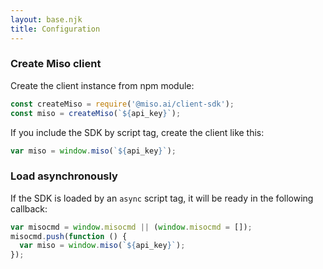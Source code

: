 ```yaml
---
layout: base.njk
title: Configuration
---
```

### Create Miso client
Create the client instance from npm module:
```js
const createMiso = require('@miso.ai/client-sdk');
const miso = createMiso(`${api_key}`);
```

If you include the SDK by script tag, create the client like this:
```js
var miso = window.miso(`${api_key}`);
```

### Load asynchronously
If the SDK is loaded by an `async` script tag, it will be ready in the following callback:
```js
var misocmd = window.misocmd || (window.misocmd = []);
misocmd.push(function () {
  var miso = window.miso(`${api_key}`);
});
```

